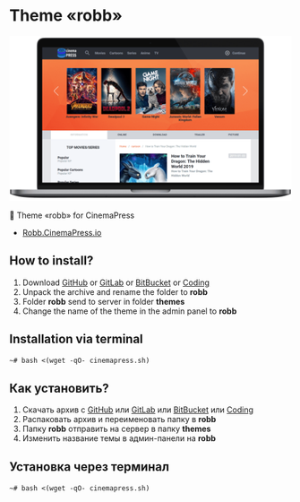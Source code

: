 # Theme «robb»

![Theme «robb» for CinemaPress](https://raw.githubusercontent.com/CinemaPress/Theme-Robb/master/screenshot.png "Theme «robb» for CinemaPress")

:art: Theme «robb» for CinemaPress

- [Robb.CinemaPress.io](http://Robb.CinemaPress.io/)

## How to install?
1. Download [GitHub](https://github.com/CinemaPress/Theme-Robb/archive/master.zip) or [GitLab](https://gitlab.com/CinemaPress/Theme-Robb/repository/archive.zip) or [BitBucket](https://bitbucket.org/cinemapress/theme-robb/get/master.zip) or [Coding](https://coding.net/u/CinemaPress/p/Theme-Robb/git/archive/master.zip)
2. Unpack the archive and rename the folder to **robb**
3. Folder **robb** send to server in folder **themes**
4. Change the name of the theme in the admin panel to **robb**

## Installation via terminal
```
~# bash <(wget -qO- cinemapress.sh)
```

## Как установить?
1. Скачать архив с [GitHub](https://github.com/CinemaPress/Theme-Robb/archive/master.zip) или [GitLab](https://gitlab.com/CinemaPress/Theme-Robb/repository/archive.zip) или [BitBucket](https://bitbucket.org/cinemapress/theme-robb/get/master.zip) или [Coding](https://coding.net/u/CinemaPress/p/Theme-Robb/git/archive/master.zip)
2. Распаковать архив и переименовать папку в **robb**
3. Папку **robb** отправить на сервер в папку **themes**
4. Изменить название темы в админ-панели на **robb**

## Установка через терминал
```
~# bash <(wget -qO- cinemapress.sh)
```